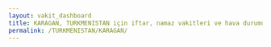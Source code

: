 ```yaml
---
layout: vakit_dashboard
title: KARAGAN, TURKMENISTAN için iftar, namaz vakitleri ve hava durumu - ilçe/eyalet seç
permalink: /TURKMENISTAN/KARAGAN/
---
```


<script type="text/javascript">
  var GLOBAL_COUNTRY = 'TURKMENISTAN';
  var GLOBAL_CITY = 'KARAGAN';
  var GLOBAL_STATE = '';
  var lat = 72;
  var lon = 21;
</script>
